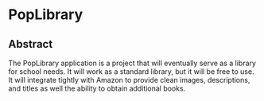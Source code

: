 [//]: # (The following content is for information only)
# PopLibrary
## Abstract
The PopLibrary application is a project that will eventually serve as a library for school needs. It will work as a standard library, but it will be free to use. It will integrate tightly with Amazon to provide clean images, descriptions, and titles as well the ability to obtain additional books.

